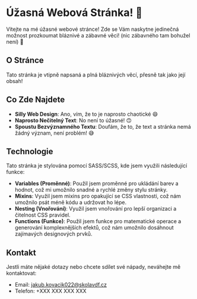 # Úžasná Webová Stránka! 🎉

Vítejte na mé úžasné webové stránce! Zde se Vám naskytne jedinečná možnost prozkoumat bláznivé a zábavné věci! (nic zábavného tam bohužel není) 🚀

## O Stránce

Tato stránka je vtipně napsaná a plná bláznivých věcí, přesně tak jako její obsah!

## Co Zde Najdete

- **Silly Web Design**: Ano, vím, že to je naprosto chaotické 😄
- **Naprosto Nečitelný Text**: No není to úžasné! 🙃
- **Spoustu Bezvýznamného Textu**: Doufám, že to, že text a stránka nemá žádný význam, není problém! 😅

## Technologie

Tato stránka je stylována pomocí SASS/SCSS, kde jsem využili následující funkce:

- **Variables (Proměnné)**: Použil jsem proměnné pro ukládání barev a hodnot, což mi umožnilo snadné a rychlé změny stylu stránky.
- **Mixins**: Využil jsem mixins pro opakující se CSS vlastnosti, což nám umožnilo psát méně kódu a udržovat ho lépe.
- **Nesting (Vnořování)**: Využil jsem vnořování pro lepší organizaci a čitelnost CSS pravidel.
- **Functions (Funkce)**: Použil jsem funkce pro matematické operace a generování komplexnějších efektů, což nám umožnilo dosáhnout zajímavých designových prvků.

## Kontakt

Jestli máte nějaké dotazy nebo chcete sdílet své nápady, neváhejte mě kontaktovat:

- Email: jakub.kovacik022@skolavdf.cz
- Telefon: +XXX XXX XXX XXX
